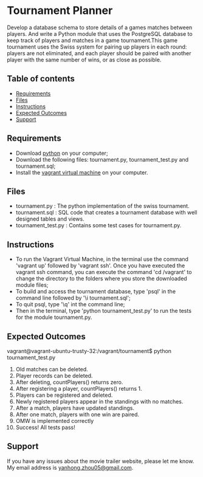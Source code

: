 # Tournament Planner

Develop a database schema to store details of a games matches between players. And write a Python module that uses the PostgreSQL database to keep track of players and matches in a game tournament.This game tournament uses the Swiss system for pairing up players in each round: players are not eliminated, and each player should be paired with another player with the same number of wins, or as close as possible.


## Table of contents

- [Requirements](#requirements)
- [Files](#files)
- [Instructions](#instructions)
- [Expected Outcomes](#expectedoutcomes)
- [Support](#support)


## Requirements

- Download [python](https://www.python.org/downloads/) on your computer;
- Download the following files: tournament.py, tournament_test.py and tournament.sql;
- Install the [vagrant virtual machine](https://www.vagrantup.com/downloads) on your computer.


## Files

* tournament.py : The python implementation of the swiss tournament.
* tournament.sql : SQL code that creates a tournament database with well designed tables 	and views. 
* tournament_test.py : Contains some test cases for tournament.py.


## Instructions

- To run the Vagrant Virtual Machine, in the terminal use the command 'vagrant up' followed by 'vagrant ssh'. Once you have executed the vagrant ssh command, you can execute the command 'cd /vagrant' to change the directory to the folders where you store the downloaded module files;
- To build and access the tournament database, type 'psql' in the command line followed by 
	'\i tournament.sql';
- To quit psql, type '\q' int the command line;
- Then in the terminal, type 'python tournament_test.py' to run the tests for the module tournament.py.


## Expected Outcomes

vagrant@vagrant-ubuntu-trusty-32:/vagrant/tournament$ python tournament_test.py 
1. Old matches can be deleted.
2. Player records can be deleted.
3. After deleting, countPlayers() returns zero.
4. After registering a player, countPlayers() returns 1.
5. Players can be registered and deleted.
6. Newly registered players appear in the standings with no matches.
7. After a match, players have updated standings.
8. After one match, players with one win are paired.
9. OMW is implemented correctly
10. Success!  All tests pass!


## Support

If you have any issues about the movie trailer website, please let me know.
My email address is yanhong.zhou05@gmail.com.